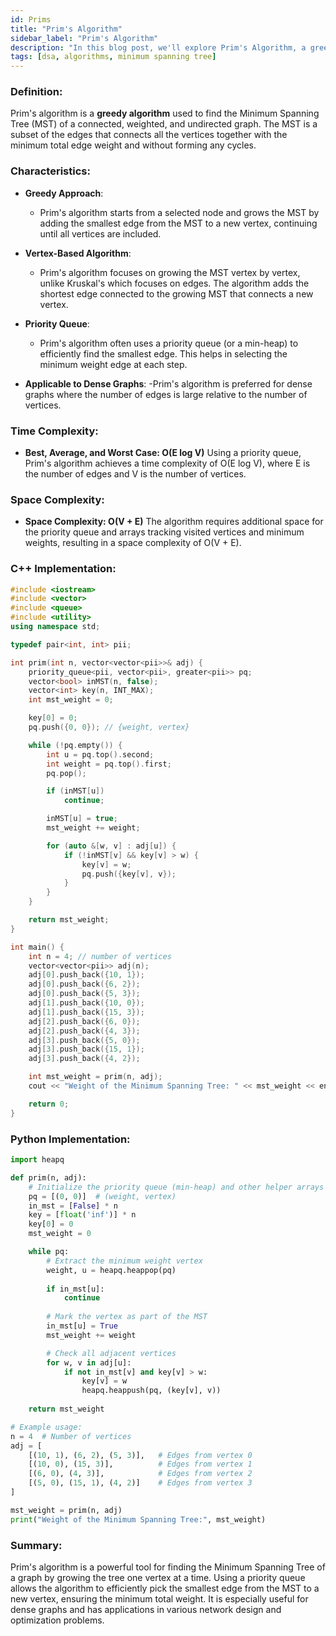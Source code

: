 ```yaml
---
id: Prims
title: "Prim's Algorithm"
sidebar_label: "Prim's Algorithm"
description: "In this blog post, we'll explore Prim's Algorithm, a greedy algorithm used to find the Minimum Spanning Tree in a graph."
tags: [dsa, algorithms, minimum spanning tree]
---
```



### Definition:

Prim's algorithm is a **greedy algorithm** used to find the Minimum Spanning Tree (MST) of a connected, weighted, and undirected graph. The MST is a subset of the edges that connects all the vertices together with the minimum total edge weight and without forming any cycles.

### Characteristics:

- **Greedy Approach**:
  - Prim's algorithm starts from a selected node and grows the MST by adding the smallest edge from the MST to a new vertex, continuing until all vertices are included.

- **Vertex-Based Algorithm**:
  - Prim's algorithm focuses on growing the MST vertex by vertex, unlike Kruskal's which focuses on edges. The algorithm adds the shortest edge connected to the growing MST that connects a new vertex.

- **Priority Queue**:
  - Prim's algorithm often uses a priority queue (or a min-heap) to efficiently find the smallest edge. This helps in selecting the minimum weight edge at each step.

- **Applicable to Dense Graphs**:
  -Prim's algorithm is preferred for dense graphs where the number of edges is large relative to the number of vertices.

### Time Complexity:

- **Best, Average, and Worst Case: O(E log V)**
  Using a priority queue, Prim's algorithm achieves a time complexity of O(E log V), where E is the number of edges and V is the number of vertices.

### Space Complexity:

- **Space Complexity: O(V + E)**
  The algorithm requires additional space for the priority queue and arrays tracking visited vertices and minimum weights, resulting in a space complexity of O(V + E).

### C++ Implementation:

```cpp
#include <iostream>
#include <vector>
#include <queue>
#include <utility>
using namespace std;

typedef pair<int, int> pii;

int prim(int n, vector<vector<pii>>& adj) {
    priority_queue<pii, vector<pii>, greater<pii>> pq;
    vector<bool> inMST(n, false);
    vector<int> key(n, INT_MAX);
    int mst_weight = 0;

    key[0] = 0;
    pq.push({0, 0}); // {weight, vertex}

    while (!pq.empty()) {
        int u = pq.top().second;
        int weight = pq.top().first;
        pq.pop();

        if (inMST[u])
            continue;

        inMST[u] = true;
        mst_weight += weight;

        for (auto &[w, v] : adj[u]) {
            if (!inMST[v] && key[v] > w) {
                key[v] = w;
                pq.push({key[v], v});
            }
        }
    }

    return mst_weight;
}

int main() {
    int n = 4; // number of vertices
    vector<vector<pii>> adj(n);
    adj[0].push_back({10, 1});
    adj[0].push_back({6, 2});
    adj[0].push_back({5, 3});
    adj[1].push_back({10, 0});
    adj[1].push_back({15, 3});
    adj[2].push_back({6, 0});
    adj[2].push_back({4, 3});
    adj[3].push_back({5, 0});
    adj[3].push_back({15, 1});
    adj[3].push_back({4, 2});

    int mst_weight = prim(n, adj);
    cout << "Weight of the Minimum Spanning Tree: " << mst_weight << endl;

    return 0;
}
```

### Python Implementation:

```python
import heapq

def prim(n, adj):
    # Initialize the priority queue (min-heap) and other helper arrays
    pq = [(0, 0)]  # (weight, vertex)
    in_mst = [False] * n
    key = [float('inf')] * n
    key[0] = 0
    mst_weight = 0

    while pq:
        # Extract the minimum weight vertex
        weight, u = heapq.heappop(pq)
        
        if in_mst[u]:
            continue
        
        # Mark the vertex as part of the MST
        in_mst[u] = True
        mst_weight += weight

        # Check all adjacent vertices
        for w, v in adj[u]:
            if not in_mst[v] and key[v] > w:
                key[v] = w
                heapq.heappush(pq, (key[v], v))
                
    return mst_weight

# Example usage:
n = 4  # Number of vertices
adj = [
    [(10, 1), (6, 2), (5, 3)],   # Edges from vertex 0
    [(10, 0), (15, 3)],          # Edges from vertex 1
    [(6, 0), (4, 3)],            # Edges from vertex 2
    [(5, 0), (15, 1), (4, 2)]    # Edges from vertex 3
]

mst_weight = prim(n, adj)
print("Weight of the Minimum Spanning Tree:", mst_weight)
```

### Summary:

Prim's algorithm is a powerful tool for finding the Minimum Spanning Tree of a graph by growing the tree one vertex at a time. Using a priority queue allows the algorithm to efficiently pick the smallest edge from the MST to a new vertex, ensuring the minimum total weight. It is especially useful for dense graphs and has applications in various network design and optimization problems.
